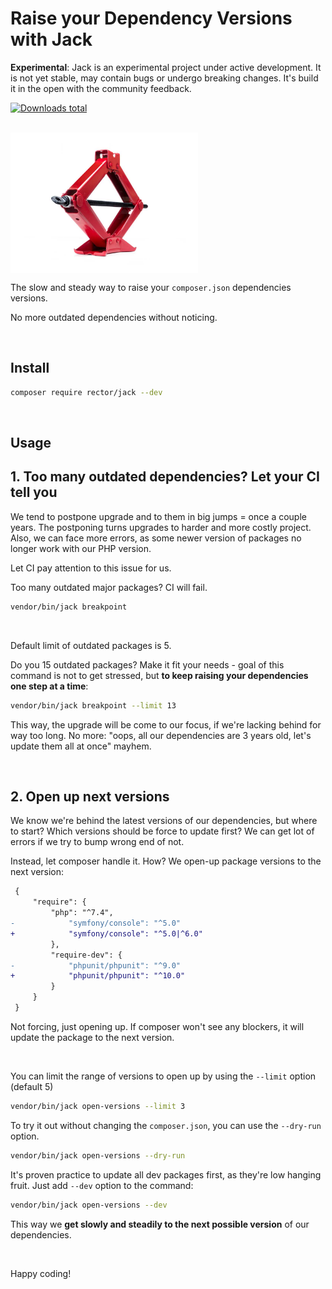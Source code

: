 # Raise your Dependency Versions with Jack

**Experimental**: Jack is an experimental project under active development. It is not yet stable, may contain bugs or undergo breaking changes. It's build it in the open with the community feedback.

[![Downloads total](https://img.shields.io/packagist/dt/rector/jack.svg?style=flat-square)](https://packagist.org/packages/rector/jack/stats)

<br>

<img src="/docs/jack.jpg" alt="Jack" width="300" align="center">

<br>

The slow and steady way to raise your `composer.json` dependencies versions.

No more outdated dependencies without noticing.

<br>

## Install

```bash
composer require rector/jack --dev
```

<br>

## Usage

## 1. Too many outdated dependencies? Let your CI tell you

We tend to postpone upgrade and to them in big jumps = once a couple years. The postponing turns upgrades to harder and more costly project. Also, we can face more errors, as some newer version of packages no longer work with our PHP version.

Let CI pay attention to this issue for us.

Too many outdated major packages? CI will fail.

```bash
vendor/bin/jack breakpoint
```

<br>

Default limit of outdated packages is 5.

Do you 15 outdated packages? Make it fit your needs - goal of this command is not to get stressed, but **to keep raising your dependencies one step at a time**:

```bash
vendor/bin/jack breakpoint --limit 13
```

This way, the upgrade will be come to our focus, if we're lacking behind for way too long.
No more: "oops, all our dependencies are 3 years old, let's update them all at once" mayhem.

<br>

## 2. Open up next versions

We know we're behind the latest versions of our dependencies, but where to start? Which versions should be force to update first? We can get lot of errors if we try to bump wrong end of not.

Instead, let composer handle it. How? We open-up package versions to the next version:

```diff
 {
     "require": {
         "php": "^7.4",
-            "symfony/console": "^5.0"
+            "symfony/console": "^5.0|^6.0"
         },
         "require-dev": {
-            "phpunit/phpunit": "^9.0"
+            "phpunit/phpunit": "^10.0"
         }
     }
 }
```

Not forcing, just opening up. If composer won't see any blockers, it will update the package to the next version.

<br>

You can limit the range of versions to open up by using the `--limit` option (default 5)

```bash
vendor/bin/jack open-versions --limit 3
```

To try it out without changing the `composer.json`, you can use the `--dry-run` option.

```bash
vendor/bin/jack open-versions --dry-run
```

It's proven practice to update all dev packages first, as they're low hanging fruit. Just add `--dev` option to the command:

```bash
vendor/bin/jack open-versions --dev
```

This way we **get slowly and steadily to the next possible version** of our dependencies.

<br>

Happy coding!
